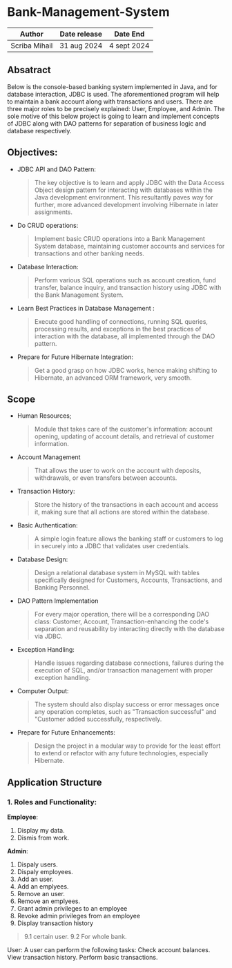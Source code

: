 # Bank-Management-System


|Author | Date release | Date End|
|--------|--------------|---------|
Scriba Mihail |   31 aug 2024             |     4 sept 2024    |



## Absatract

 Below is the console-based banking system implemented in Java, and for database
 interaction, JDBC is used. The aforementioned program will help to maintain a
 bank account along with transactions and users. There are three major roles to
 be precisely explained: User, Employee, and Admin. The sole motive of this below
 project is going to learn and implement concepts of JDBC along with DAO patterns
 for separation of business logic and database respectively.

## Objectives:

* JDBC API and DAO Pattern:

  >The key objective is to learn and apply JDBC with the Data Access Object design pattern for interacting with databases within the Java development environment. This resultantly paves way for further, more advanced development involving Hibernate in later assignments.

* Do CRUD operations:

  >Implement basic CRUD operations into a Bank Management System database, maintaining customer accounts and services for transactions and other banking needs.

* Database Interaction:

  >Perform various SQL operations such as account creation, fund transfer, balance inquiry, and transaction history using JDBC with the Bank Management System.

* Learn Best Practices in Database Management :

  >Execute good handling of connections, running SQL queries, processing results, and exceptions in the best practices of interaction with the database, all implemented through the DAO pattern.

- Prepare for Future Hibernate Integration:

    >Get a good grasp on how JDBC works, hence making shifting to Hibernate, an advanced ORM framework, very smooth.

## Scope

* Human Resources;
  >Module that takes care of the customer's information: account opening, updating of account details, and retrieval of customer information.

* Account Management
  >That allows the user to work on the account with deposits, withdrawals, or even transfers between accounts.

* Transaction History:
  >Store the history of the transactions in each account and access it, making sure that all actions are stored within the database.

* Basic Authentication:
  >A simple login feature allows the banking staff or customers to log in securely into a JDBC that validates user credentials.

* Database Design:
  >Design a relational database system in MySQL with tables specifically designed for Customers, Accounts, Transactions, and Banking Personnel.

* DAO Pattern Implementation
  >For every major operation, there will be a corresponding DAO class: Customer, Account, Transaction-enhancing the code's separation and reusability by interacting directly with the database via JDBC.

* Exception Handling:
  >Handle issues regarding database connections, failures during the execution of SQL, and/or transaction management with proper exception handling.

* Computer Output:
  >The system should also display success or error messages once any operation completes, such as "Transaction successful" and "Customer added successfully, respectively.

- Prepare for Future Enhancements:
   >Design the project in a modular way to provide for the least effort to extend or refactor with any future technologies, especially Hibernate.

## Application Structure

### 1. **Roles and Functionality**:

 **Employee**:

 1. Display my data.
 2. Dismis from work.

**Admin**:

1. Dispaly users.
2. Dispaly employees.
3. Add an user.
4. Add an emplyees.
5. Remove an user.
6. Remove an emplyees.
7. Grant admin privileges to an employee
8. Revoke admin privileges from an employee
9. Display transaction history
>9.1 certain user.
>9.2 For whole bank.


User: A user can perform the following tasks:
Check account balances.
View transaction history.
Perform basic transactions.
